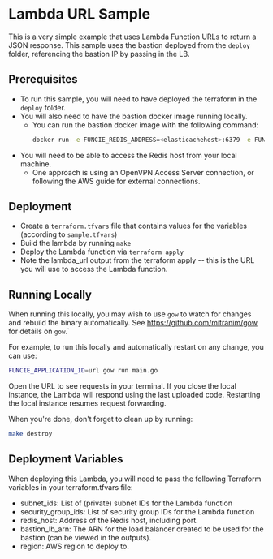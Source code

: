 # Lambda URL Sample

This is a very simple example that uses Lambda Function URLs to return a JSON response.
This sample uses the bastion deployed from the `deploy` folder, referencing the bastion IP by passing in the LB.

## Prerequisites

- To run this sample, you will need to have deployed the terraform in the `deploy` folder.
- You will also need to have the bastion docker image running locally.
  - You can run the bastion docker image with the following command:
    ```bash
    docker run -e FUNCIE_REDIS_ADDRESS=<elasticachehost>:6379 -e FUNCIE_LISTEN_ADDRESS=0.0.0.0:24193 -p 24193:24193 public.ecr.aws/w1h1o7p8/funcie-client-bastion:0.3.3
    ```
- You will need to be able to access the Redis host from your local machine.
  - One approach is using an OpenVPN Access Server connection, or following the AWS guide for external connections.

## Deployment

- Create a `terraform.tfvars` file that contains values for the variables (according to `sample.tfvars`)
- Build the lambda by running `make`
- Deploy the Lambda function via `terraform apply`
- Note the lambda_url output from the terraform apply -- this is the URL you will use to access the Lambda function.

## Running Locally

When running this locally, you may wish to use `gow` to watch for changes and rebuild
the binary automatically. See https://github.com/mitranim/gow for details on `gow`.`

For example, to run this locally and automatically restart on any change, you can use:

```bash
FUNCIE_APPLICATION_ID=url gow run main.go
```

Open the URL to see requests in your terminal.
If you close the local instance, the Lambda will respond using the last uploaded code.
Restarting the local instance resumes request forwarding.

When you're done, don't forget to clean up by running:

```bash
make destroy
```

## Deployment Variables

When deploying this Lambda, you will need to pass the following Terraform variables in your terraform.tfvars file:

- subnet_ids: List of (private) subnet IDs for the Lambda function
- security_group_ids: List of security group IDs for the Lambda function
- redis_host: Address of the Redis host, including port.
- bastion_lb_arn: The ARN for the load balancer created to be used for the bastion (can be viewed in the outputs).
- region: AWS region to deploy to.
